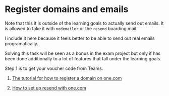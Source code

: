 # Register domains and emails

Note that this it is outside of the learning goals to actually send out emails. It is allowed to fake it with `nodemailer` or the `resend` boarding mail. 

I include it here because it feels better to be able to send out real emails programatically. 

Solving this task will be seen as a bonus in the exam project but only if has been done additionally to a lot of features that fall under the learning goals.

Step 1 is to get your voucher code from Teams. 

1. [The tutorial for how to register a domain on one.com](./registering_domain_onecom.md)

2. [How to set up resend with one.com](./sending_resend_emails.md)


